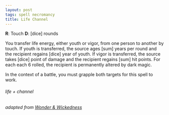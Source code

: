```yaml
---
layout: post
tags: spell necromancy
title: Life Channel
---
```

**R**: Touch		**D**: [dice] rounds

You transfer life energy, either youth or vigor, from one person to another by touch. If youth is transferred, the source ages [sum] years per round and the recipient regains [dice] year of youth. If vigor is transferred, the source takes [dice] point of damage and the recipient regains [sum] hit points. For each each 6 rolled, the recipient is permanently altered by dark magic. 

In the context of a battle, you must grapple both targets for this spell to work.

###### life + channel
###### adapted from [Wonder & Wickedness](https://www.drivethrurpg.com/product/145647/Wonder--Wickedness)
